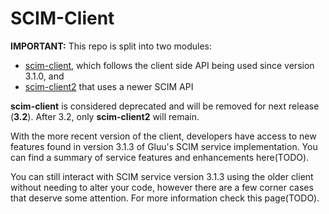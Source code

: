 SCIM-Client
===========

**IMPORTANT:**
This repo is split into two modules:

* [scim-client](scim-client), which follows the client side API being used since version 3.1.0, and
* [scim-client2](scim-client2) that uses a newer SCIM API 

**scim-client** is considered deprecated and will be removed for next release (**3.2**). After 3.2, only **scim-client2** will remain.

With the more recent version of the client, developers have access to new features found in version 3.1.3 of Gluu's SCIM service implementation. You can find a summary of service features and enhancements here(TODO).  

You can still interact with SCIM service version 3.1.3 using the older client without needing to alter your code, however there are a few corner cases that deserve some attention. For more information check this page(TODO).
